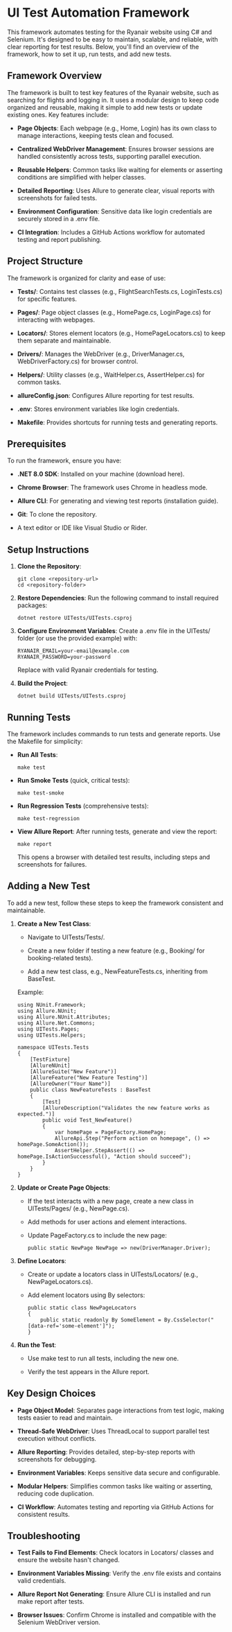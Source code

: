 UI Test Automation Framework
============================

This framework automates testing for the Ryanair website using C# and Selenium. It's designed to be easy to maintain, scalable, and reliable, with clear reporting for test results. Below, you'll find an overview of the framework, how to set it up, run tests, and add new tests.

Framework Overview
------------------

The framework is built to test key features of the Ryanair website, such as searching for flights and logging in. It uses a modular design to keep code organized and reusable, making it simple to add new tests or update existing ones. Key features include:

-   **Page Objects**: Each webpage (e.g., Home, Login) has its own class to manage interactions, keeping tests clean and focused.

-   **Centralized WebDriver Management**: Ensures browser sessions are handled consistently across tests, supporting parallel execution.

-   **Reusable Helpers**: Common tasks like waiting for elements or asserting conditions are simplified with helper classes.

-   **Detailed Reporting**: Uses Allure to generate clear, visual reports with screenshots for failed tests.

-   **Environment Configuration**: Sensitive data like login credentials are securely stored in a .env file.

-   **CI Integration**: Includes a GitHub Actions workflow for automated testing and report publishing.

Project Structure
-----------------

The framework is organized for clarity and ease of use:

-   **Tests/**: Contains test classes (e.g., FlightSearchTests.cs, LoginTests.cs) for specific features.

-   **Pages/**: Page object classes (e.g., HomePage.cs, LoginPage.cs) for interacting with webpages.

-   **Locators/**: Stores element locators (e.g., HomePageLocators.cs) to keep them separate and maintainable.

-   **Drivers/**: Manages the WebDriver (e.g., DriverManager.cs, WebDriverFactory.cs) for browser control.

-   **Helpers/**: Utility classes (e.g., WaitHelper.cs, AssertHelper.cs) for common tasks.

-   **allureConfig.json**: Configures Allure reporting for test results.

-   **.env**: Stores environment variables like login credentials.

-   **Makefile**: Provides shortcuts for running tests and generating reports.

Prerequisites
-------------

To run the framework, ensure you have:

-   **.NET 8.0 SDK**: Installed on your machine (download here).

-   **Chrome Browser**: The framework uses Chrome in headless mode.

-   **Allure CLI**: For generating and viewing test reports (installation guide).

-   **Git**: To clone the repository.

-   A text editor or IDE like Visual Studio or Rider.

Setup Instructions
------------------

1.  **Clone the Repository**:

    ```
    git clone <repository-url>
    cd <repository-folder>
    ```

2.  **Restore Dependencies**: Run the following command to install required packages:

    ```
    dotnet restore UITests/UITests.csproj
    ```

3.  **Configure Environment Variables**: Create a .env file in the UITests/ folder (or use the provided example) with:

    ```
    RYANAIR_EMAIL=your-email@example.com
    RYANAIR_PASSWORD=your-password
    ```

    Replace with valid Ryanair credentials for testing.

4.  **Build the Project**:

    ```
    dotnet build UITests/UITests.csproj
    ```

Running Tests
-------------

The framework includes commands to run tests and generate reports. Use the Makefile for simplicity:

-   **Run All Tests**:

    ```
    make test
    ```

-   **Run Smoke Tests** (quick, critical tests):

    ```
    make test-smoke
    ```

-   **Run Regression Tests** (comprehensive tests):

    ```
    make test-regression
    ```

-   **View Allure Report**: After running tests, generate and view the report:

    ```
    make report
    ```

    This opens a browser with detailed test results, including steps and screenshots for failures.

Adding a New Test
-----------------

To add a new test, follow these steps to keep the framework consistent and maintainable.

1.  **Create a New Test Class**:

    -   Navigate to UITests/Tests/.

    -   Create a new folder if testing a new feature (e.g., Booking/ for booking-related tests).

    -   Add a new test class, e.g., NewFeatureTests.cs, inheriting from BaseTest.

    Example:

    ```
    using NUnit.Framework;
    using Allure.NUnit;
    using Allure.NUnit.Attributes;
    using Allure.Net.Commons;
    using UITests.Pages;
    using UITests.Helpers;

    namespace UITests.Tests
    {
        [TestFixture]
        [AllureNUnit]
        [AllureSuite("New Feature")]
        [AllureFeature("New Feature Testing")]
        [AllureOwner("Your Name")]
        public class NewFeatureTests : BaseTest
        {
            [Test]
            [AllureDescription("Validates the new feature works as expected.")]
            public void Test_NewFeature()
            {
                var homePage = PageFactory.HomePage;
                AllureApi.Step("Perform action on homepage", () => homePage.SomeAction());
                AssertHelper.StepAssert(() => homePage.IsActionSuccessful(), "Action should succeed");
            }
        }
    }
    ```

2.  **Update or Create Page Objects**:

    -   If the test interacts with a new page, create a new class in UITests/Pages/ (e.g., NewPage.cs).

    -   Add methods for user actions and element interactions.

    -   Update PageFactory.cs to include the new page:

        ```
        public static NewPage NewPage => new(DriverManager.Driver);
        ```

3.  **Define Locators**:

    -   Create or update a locators class in UITests/Locators/ (e.g., NewPageLocators.cs).

    -   Add element locators using By selectors:

        ```
        public static class NewPageLocators
        {
            public static readonly By SomeElement = By.CssSelector("[data-ref='some-element']");
        }
        ```

4.  **Run the Test**:

    -   Use make test to run all tests, including the new one.

    -   Verify the test appears in the Allure report.

Key Design Choices
------------------

-   **Page Object Model**: Separates page interactions from test logic, making tests easier to read and maintain.

-   **Thread-Safe WebDriver**: Uses ThreadLocal to support parallel test execution without conflicts.

-   **Allure Reporting**: Provides detailed, step-by-step reports with screenshots for debugging.

-   **Environment Variables**: Keeps sensitive data secure and configurable.

-   **Modular Helpers**: Simplifies common tasks like waiting or asserting, reducing code duplication.

-   **CI Workflow**: Automates testing and reporting via GitHub Actions for consistent results.

Troubleshooting
---------------

-   **Test Fails to Find Elements**: Check locators in Locators/ classes and ensure the website hasn't changed.

-   **Environment Variables Missing**: Verify the .env file exists and contains valid credentials.

-   **Allure Report Not Generating**: Ensure Allure CLI is installed and run make report after tests.

-   **Browser Issues**: Confirm Chrome is installed and compatible with the Selenium WebDriver version.